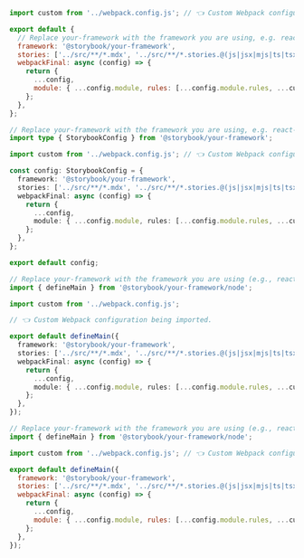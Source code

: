 ```js filename=".storybook/main.js" renderer="common" language="js" tabTitle="CSF 3"
import custom from '../webpack.config.js'; // 👈 Custom Webpack configuration being imported.

export default {
  // Replace your-framework with the framework you are using, e.g. react-webpack5, nextjs, angular, etc.
  framework: '@storybook/your-framework',
  stories: ['../src/**/*.mdx', '../src/**/*.stories.@(js|jsx|mjs|ts|tsx)'],
  webpackFinal: async (config) => {
    return {
      ...config,
      module: { ...config.module, rules: [...config.module.rules, ...custom.module.rules] },
    };
  },
};
```

```ts filename=".storybook/main.ts" renderer="common" language="ts" tabTitle="CSF 3"
// Replace your-framework with the framework you are using, e.g. react-webpack5, nextjs, angular, etc.
import type { StorybookConfig } from '@storybook/your-framework';

import custom from '../webpack.config.js'; // 👈 Custom Webpack configuration being imported.

const config: StorybookConfig = {
  framework: '@storybook/your-framework',
  stories: ['../src/**/*.mdx', '../src/**/*.stories.@(js|jsx|mjs|ts|tsx)'],
  webpackFinal: async (config) => {
    return {
      ...config,
      module: { ...config.module, rules: [...config.module.rules, ...custom.module.rules] },
    };
  },
};

export default config;
```

```ts filename=".storybook/main.ts" renderer="react" language="ts" tabTitle="CSF Next 🧪"
// Replace your-framework with the framework you are using (e.g., react-vite, nextjs, nextjs-vite)
import { defineMain } from '@storybook/your-framework/node';

import custom from '../webpack.config.js';

// 👈 Custom Webpack configuration being imported.

export default defineMain({
  framework: '@storybook/your-framework',
  stories: ['../src/**/*.mdx', '../src/**/*.stories.@(js|jsx|mjs|ts|tsx)'],
  webpackFinal: async (config) => {
    return {
      ...config,
      module: { ...config.module, rules: [...config.module.rules, ...custom.module.rules] },
    };
  },
});
```

<!-- JS snippets still needed while providing both CSF 3 & Next -->

```js filename=".storybook/main.js" renderer="react" language="js" tabTitle="CSF Next 🧪"
// Replace your-framework with the framework you are using (e.g., react-vite, nextjs, nextjs-vite)
import { defineMain } from '@storybook/your-framework/node';

import custom from '../webpack.config.js'; // 👈 Custom Webpack configuration being imported.

export default defineMain({
  framework: '@storybook/your-framework',
  stories: ['../src/**/*.mdx', '../src/**/*.stories.@(js|jsx|mjs|ts|tsx)'],
  webpackFinal: async (config) => {
    return {
      ...config,
      module: { ...config.module, rules: [...config.module.rules, ...custom.module.rules] },
    };
  },
});
```
